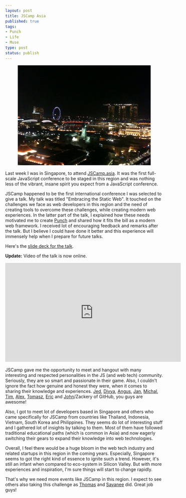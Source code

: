 ```yaml
--- 
layout: post
title: JSCamp Asia 
published: true
tags:
- Punch 
- Life 
- Muse
type: post
status: publish
---
```


<figure>
<img src="/images/singapore.jpg" alt="Singapore city view at night" class="portrait"/>
</figure>

Last week I was in Singapore, to attend [JSCamp.asia](http://jscamp.asia). It was the first full-scale JavaScript conference to be staged in this region and was nothing less of the vibrant, insane spirit you expect from a JavaScript conference.

JSCamp happened to be the first international conference I was selected to give a talk. My talk was titled "Embracing the Static Web". It touched on the challenges we face as web developers in this region and the need of creating tools to overcome these challenges, while creating modern web experiences. In the latter part of the talk, I explained how these needs motivated me to create [Punch](http://laktek.github.com/punch) and shared how it fits the bill as a modern web framework. I received lot of encouraging feedback and remarks after the talk. But I believe I could have done it better and this experience will immensely help when I prepare for future talks. 

Here's the [slide deck for the talk](http://presentations.laktek.com.s3.amazonaws.com/jscamp.html).

**Update:** Video of the talk is now online.

<iframe width="560" height="315" src="http://www.youtube.com/embed/wCQAy-0HZvQ" frameborder="0" allowfullscreen></iframe>

JSCamp gave me the opportunity to meet and hangout with many interesting and respected personalities in the JS (and web tech) community. Seriously, they are so smart and passionate in their game. Also, I couldn't ignore the fact how genuine and honest they were, when it comes to sharing their knowledge and experiences. [Jed](http://who.jed.is/), [Divya](http://nimbupani.com), [Angus](https://twitter.com/angustweets), [Jan](http://twitter.com/janjongboom), [Michal](https://twitter.com/michalbe), [Tim](http://twitter.com/secoif), [Alex](http://blog.alexmaccaw.com/), [Tomasz](https://twitter.com/tjanczuk), [Eric](http://twitter.com/ebidel) and [John](http://johndbritton.com/)/Zackery of GitHub, you guys are awesome! 

Also, I got to meet lot of developers based in Singapore and others who came specifically for JSCamp from countries like Thailand, Indonesia, Vietnam, South Korea and Philippines. They seems do lot of interesting stuff and I gathered lot of insights by talking to them. Most of them have followed traditional educational paths (which is common in Asia) and now eagerly switching their gears to expand their knowledge into web technologies. 

Overall, I feel there would be a huge bloom in the web tech industry and related startups in this region in the coming years. Especially, Singapore seems to got the right kind of essence to ignite such a trend. However, it's still an infant when compared to eco-system in Silicon Valley. But with more experiences and inspiration, I'm sure things will start to change rapidly. 

That's why we need more events like JSCamp in this region. I expect to see others also taking this challenge as [Thomas](https://twitter.com/serrynaimo) and [Sayanee](http://sayan.ee/) did. Great job guys!

